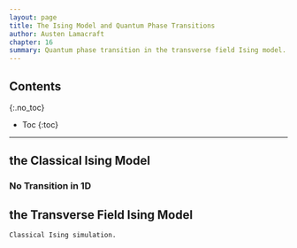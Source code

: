 ```yaml
---
layout: page
title: The Ising Model and Quantum Phase Transitions
author: Austen Lamacraft
chapter: 16
summary: Quantum phase transition in the transverse field Ising model. Relation to 2d classical model. Majorana edge modes.
---
```


## Contents
{:.no_toc}

* Toc
{:toc}

---

## the Classical Ising Model

### No Transition in 1D

## the Transverse Field Ising Model


`Classical Ising simulation.`
